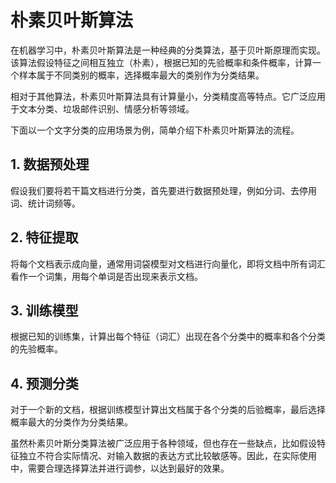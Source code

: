 # 朴素贝叶斯算法
在机器学习中，朴素贝叶斯算法是一种经典的分类算法，基于贝叶斯原理而实现。该算法假设特征之间相互独立（朴素），根据已知的先验概率和条件概率，计算一个样本属于不同类别的概率，选择概率最大的类别作为分类结果。

相对于其他算法，朴素贝叶斯算法具有计算量小，分类精度高等特点。它广泛应用于文本分类、垃圾邮件识别、情感分析等领域。

下面以一个文字分类的应用场景为例，简单介绍下朴素贝叶斯算法的流程。

## 1. 数据预处理
假设我们要将若干篇文档进行分类，首先要进行数据预处理，例如分词、去停用词、统计词频等。

## 2. 特征提取
将每个文档表示成向量，通常用词袋模型对文档进行向量化，即将文档中所有词汇看作一个词集，用每个单词是否出现来表示文档。

## 3. 训练模型
根据已知的训练集，计算出每个特征（词汇）出现在各个分类中的概率和各个分类的先验概率。

## 4. 预测分类
对于一个新的文档，根据训练模型计算出文档属于各个分类的后验概率，最后选择概率最大的分类作为分类结果。

虽然朴素贝叶斯分类算法被广泛应用于各种领域，但也存在一些缺点，比如假设特征独立不符合实际情况、对输入数据的表达方式比较敏感等。因此，在实际使用中，需要合理选择算法并进行调参，以达到最好的效果。